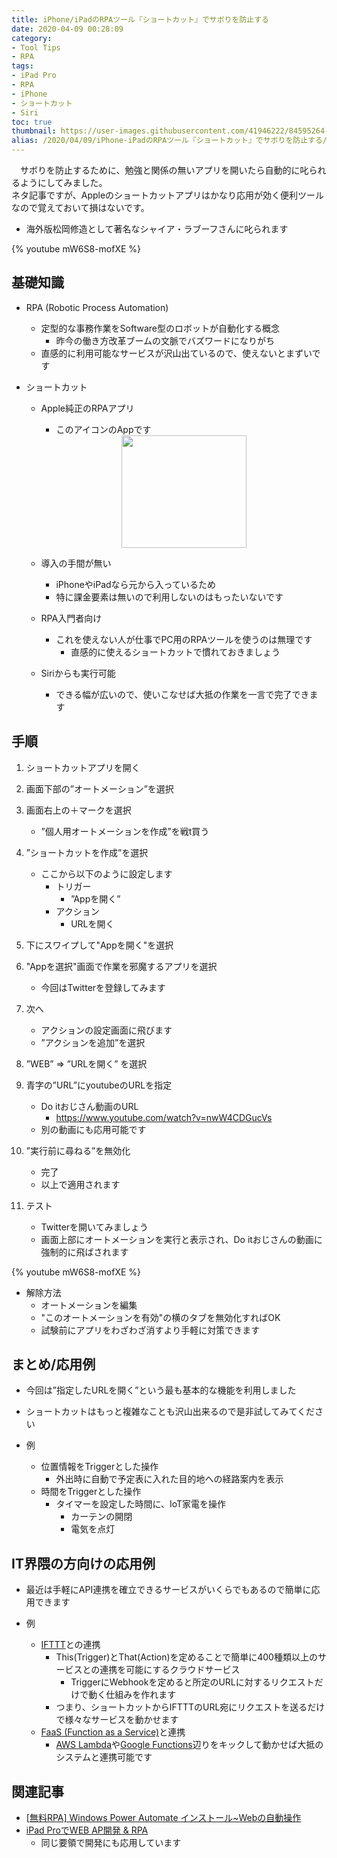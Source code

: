 ```yaml
---
title: iPhone/iPadのRPAツール『ショートカット』でサボりを防止する
date: 2020-04-09 00:28:09
category: 
- Tool Tips
- RPA
tags: 
- iPad Pro
- RPA
- iPhone
- ショートカット
- Siri
toc: true
thumbnail: https://user-images.githubusercontent.com/41946222/84595264-d083a200-ae91-11ea-9d57-a9b0a6e0ac4b.png
alias: /2020/04/09/iPhone-iPadのRPAツール『ショートカット』でサボりを防止する/
---
```

  
　サボりを防止するために、勉強と関係の無いアプリを開いたら自動的に叱られるようにしてみました。  
ネタ記事ですが、Appleのショートカットアプリはかなり応用が効く便利ツールなので覚えておいて損はないです。  
  
- 海外版松岡修造として著名なシャイア・ラブーフさんに叱られます

{% youtube mW6S8-mofXE %}

<!-- toc -->

## 基礎知識
- RPA (Robotic Process Automation)
    - 定型的な事務作業をSoftware型のロボットが自動化する概念
        - 昨今の働き方改革ブームの文脈でバズワードになりがち
    - 直感的に利用可能なサービスが沢山出ているので、使えないとまずいです

- ショートカット
    - Apple純正のRPAアプリ
        - このアイコンのAppです
          
        <div style="text-align:center;">
        <img src="https://user-images.githubusercontent.com/41946222/78804246-e0e35080-79fa-11ea-82a5-5621aaefd7a5.png" height="180px" width="200px">
        </div>

    - 導入の手間が無い
        - iPhoneやiPadなら元から入っているため
        - 特に課金要素は無いので利用しないのはもったいないです
    - RPA入門者向け
        - これを使えない人が仕事でPC用のRPAツールを使うのは無理です
            - 直感的に使えるショートカットで慣れておきましょう
    - Siriからも実行可能
        - できる幅が広いので、使いこなせば大抵の作業を一言で完了できます

## 手順
1. ショートカットアプリを開く

2. 画面下部の”オートメーション”を選択

3. 画面右上の＋マークを選択
    - ”個人用オートメーションを作成”を戦t買う

4. ”ショートカットを作成”を選択
    - ここから以下のように設定します
        - トリガー
            - ”Appを開く”
        - アクション
            - URLを開く

5. 下にスワイプして"Appを開く"を選択

6. "Appを選択"画面で作業を邪魔するアプリを選択
    - 今回はTwitterを登録してみます

7. 次へ
    - アクションの設定画面に飛びます
    - ”アクションを追加”を選択

8. ”WEB” ⇒ ”URLを開く” を選択

9. 青字の”URL”にyoutubeのURLを指定
    - Do itおじさん動画のURL
        - https://www.youtube.com/watch?v=nwW4CDGucVs
    - 別の動画にも応用可能です

10. ”実行前に尋ねる”を無効化
    - 完了
    - 以上で適用されます

11. テスト
    - Twitterを開いてみましょう
    - 画面上部にオートメーションを実行と表示され、Do itおじさんの動画に強制的に飛ばされます

{% youtube mW6S8-mofXE %}

- 解除方法
    - オートメーションを編集
    - "このオートメーションを有効"の横のタブを無効化すればOK
    - 試験前にアプリをわざわざ消すより手軽に対策できます


## まとめ/応用例
- 今回は”指定したURLを開く”という最も基本的な機能を利用しました
- ショートカットはもっと複雑なことも沢山出来るので是非試してみてください

- 例
    - 位置情報をTriggerとした操作
        - 外出時に自動で予定表に入れた目的地への経路案内を表示
    - 時間をTriggerとした操作
        - タイマーを設定した時間に、IoT家電を操作
            - カーテンの開閉
            - 電気を点灯

## IT界隈の方向けの応用例
- 最近は手軽にAPI連携を確立できるサービスがいくらでもあるので簡単に応用できます

- 例
    - [IFTTT](https://ifttt.com/my_applets)との連携
        - This(Trigger)とThat(Action)を定めることで簡単に400種類以上のサービスとの連携を可能にするクラウドサービス
            - TriggerにWebhookを定めると所定のURLに対するリクエストだけで動く仕組みを作れます
        - つまり、ショートカットからIFTTTのURL宛にリクエストを送るだけで様々なサービスを動かせます
    - [FaaS (Function as a Service)](https://knowledge.sakura.ad.jp/15940/)と連携
        - [AWS Lambda](https://aws.amazon.com/jp/lambda/)や[Google Functions](https://cloud.google.com/functions?hl=ja)辺りをキックして動かせば大抵のシステムと連携可能です

## 関連記事
- [[無料RPA] Windows Power Automate インストール~Webの自動操作](./無料RPA-Windows-Power-Automate-インストール-Webの自動操作/)
- [iPad ProでWEB AP開発 & RPA](./iPad-Pro%E3%81%A7WEB-AP%E9%96%8B%E7%99%BA/)
    - 同じ要領で開発にも応用しています
